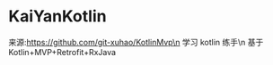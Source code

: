 # KaiYanKotlin
来源:https://github.com/git-xuhao/KotlinMvp\n
学习 kotlin 练手\n
基于Kotlin+MVP+Retrofit+RxJava
